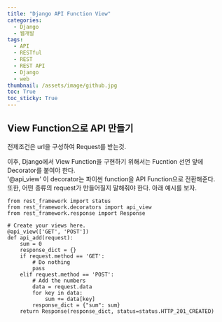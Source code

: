 ```yaml
---
title: "Django API Function View"
categories:
  - Django
  - 웹개발
tags:
  - API
  - RESTful
  - REST
  - REST API
  - Django
  - web
thumbnail: /assets/image/github.jpg
toc: True
toc_sticky: True
---
```



## View Function으로 API 만들기

전제조건은 url을 구성하여 Request를 받는것.

이후, Django에서 View Function을 구현하기 위해서는 Fucntion 선언 앞에 Decorator를 붙여야 한다.  
'@api_view' 이 decorator는 파이썬 function을 API Function으로 전환해준다.   
또한, 어떤 종류의 request가 만들어질지 말해줘야 한다. 아래 예시를 보자.

~~~
from rest_framework import status
from rest_framework.decorators import api_view
from rest_framework.response import Response

# Create your views here.
@api_view(['GET', 'POST'])
def api_add(request):
    sum = 0
    response_dict = {}
    if request.method == 'GET':
        # Do nothing
        pass
    elif request.method == 'POST':
        # Add the numbers
        data = request.data
        for key in data:
            sum += data[key]
        response_dict = {"sum": sum}
    return Response(response_dict, status=status.HTTP_201_CREATED)
~~~



